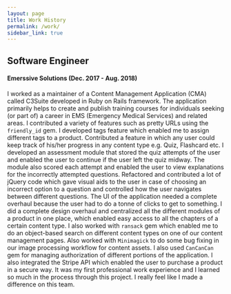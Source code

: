```yaml
---
layout: page
title: Work History
permalink: /work/
sidebar_link: true
---
```


## Software Engineer
#### Emerssive Solutions (Dec. 2017 - Aug. 2018)
I worked as a maintainer of a Content Management Application (CMA) called C3Suite developed in Ruby on Rails framework. The application primarily helps to create and publish training courses for individuals seeking (or part of) a career in EMS (Emergency Medical Services) and related areas. I contributed a variety of features such as pretty URLs using the `friendly_id` gem. I developed tags feature which enabled me to assign different tags to a product. Contributed a feature in which any user could keep track of his/her progress in any content type e.g. Quiz, Flashcard etc. I developed an assessment module that stored the quiz attempts of the user and enabled the user to continue if the user left the quiz midway. The module also scored each attempt and enabled the user to view explanations for the incorrectly attempted questions. Refactored and contributed a lot of jQuery code which gave visual aids to the user in case of choosing an incorrect option to a question and controlled how the user navigates between different questions.  The UI of the application needed a complete overhaul because the user had to do a tonne of clicks to get to something. I did a complete design overhaul and centralized all the different modules of a product in one place, which enabled easy access to all the chapters of a certain content type. I also worked with `ransack` gem which enabled me to do an object-based search on different content types on one of our content management pages. Also worked with `Minimagick` to do some bug fixing in our image processing workflow for content assets. I also used `CanCanCan` gem for managing authorization of different portions of the application. I also integrated the Stripe API which enabled the user to purchase a product in a secure way. It was my first professional work experience and I learned so much in the process through this project. I really feel like I made a difference on this team.
